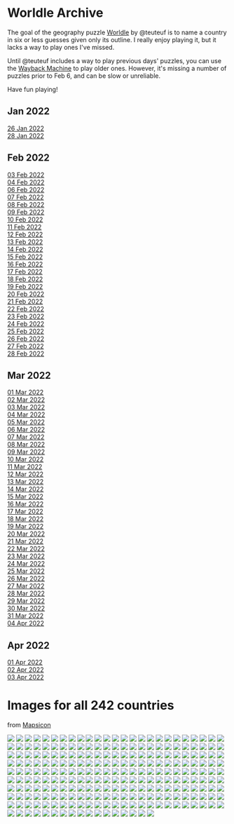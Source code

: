 # Worldle Archive

The goal of the geography puzzle [Worldle](https://worldle.teuteuf.fr) by
@teuteuf is to name a country in six or less guesses given only its outline.
I really enjoy playing it, but it lacks a way to play ones I've missed.

Until @teuteuf includes a way to play previous days' puzzles, you can use the
[Wayback Machine](https://web.archive.org/web/*/https://worldle.teuteuf.fr/) to
play older ones. However, it's missing a number of puzzles prior to Feb 6, and
can be slow or unreliable.

Have fun playing!

## Jan 2022
[26 Jan 2022](https://web.archive.org/web/20220126132630/https://worldle.teuteuf.fr/)  
[28 Jan 2022](https://web.archive.org/web/20220128035411/https://worldle.teuteuf.fr/)

## Feb 2022
[03 Feb 2022](https://web.archive.org/web/20220203081015/https://worldle.teuteuf.fr/)  
[04 Feb 2022](https://web.archive.org/web/20220204042914/https://worldle.teuteuf.fr/)  
[06 Feb 2022](https://web.archive.org/web/20220206193615/https://worldle.teuteuf.fr/)  
[07 Feb 2022](https://web.archive.org/web/20220207135159/https://worldle.teuteuf.fr/)  
[08 Feb 2022](https://web.archive.org/web/20220208131124/https://worldle.teuteuf.fr/)  
[09 Feb 2022](https://web.archive.org/web/20220209171030/https://worldle.teuteuf.fr/)  
[10 Feb 2022](https://web.archive.org/web/20220210053612/https://worldle.teuteuf.fr/)  
[11 Feb 2022](https://web.archive.org/web/20220211134828/https://worldle.teuteuf.fr/)  
[12 Feb 2022](https://web.archive.org/web/20220212175633/https://worldle.teuteuf.fr/)  
[13 Feb 2022](https://web.archive.org/web/20220213142421/https://worldle.teuteuf.fr/)  
[14 Feb 2022](https://web.archive.org/web/20220214140137/https://worldle.teuteuf.fr/)  
[15 Feb 2022](https://web.archive.org/web/20220215162534/https://worldle.teuteuf.fr/)  
[16 Feb 2022](https://web.archive.org/web/20220216145643/https://worldle.teuteuf.fr/)  
[17 Feb 2022](https://web.archive.org/web/20220217163932/https://worldle.teuteuf.fr/)  
[18 Feb 2022](https://web.archive.org/web/20220218171349/https://worldle.teuteuf.fr/)  
[19 Feb 2022](https://web.archive.org/web/20220219140503/https://worldle.teuteuf.fr/)  
[20 Feb 2022](https://web.archive.org/web/20220220155207/https://worldle.teuteuf.fr/)  
[21 Feb 2022](https://web.archive.org/web/20220221170959/https://worldle.teuteuf.fr/)  
[22 Feb 2022](https://web.archive.org/web/20220222143802/https://worldle.teuteuf.fr/)  
[23 Feb 2022](https://web.archive.org/web/20220223155759/https://worldle.teuteuf.fr/)  
[24 Feb 2022](https://web.archive.org/web/20220224171345/https://worldle.teuteuf.fr/)  
[25 Feb 2022](https://web.archive.org/web/20220225153629/https://worldle.teuteuf.fr/)  
[26 Feb 2022](https://web.archive.org/web/20220226145207/https://worldle.teuteuf.fr/)  
[27 Feb 2022](https://web.archive.org/web/20220227171953/https://worldle.teuteuf.fr/)  
[28 Feb 2022](https://web.archive.org/web/20220228140034/https://worldle.teuteuf.fr/)

## Mar 2022
[01 Mar 2022](https://web.archive.org/web/20220301130210/https://worldle.teuteuf.fr/)  
[02 Mar 2022](https://web.archive.org/web/20220302152622/https://worldle.teuteuf.fr/)  
[03 Mar 2022](https://web.archive.org/web/20220303063908/https://worldle.teuteuf.fr/)  
[04 Mar 2022](https://web.archive.org/web/20220304122134/https://worldle.teuteuf.fr/)  
[05 Mar 2022](https://web.archive.org/web/20220305075806/https://worldle.teuteuf.fr/)  
[06 Mar 2022](https://web.archive.org/web/20220306153012/https://worldle.teuteuf.fr/)  
[07 Mar 2022](https://web.archive.org/web/20220307044528/https://worldle.teuteuf.fr/)  
[08 Mar 2022](https://web.archive.org/web/20220308142840/https://worldle.teuteuf.fr/)  
[09 Mar 2022](https://web.archive.org/web/20220309074954/https://worldle.teuteuf.fr/)  
[10 Mar 2022](https://web.archive.org/web/20220310180630/https://worldle.teuteuf.fr/)  
[11 Mar 2022](https://web.archive.org/web/20220311164109/https://worldle.teuteuf.fr/)  
[12 Mar 2022](https://web.archive.org/web/20220312000318/https://worldle.teuteuf.fr/)  
[13 Mar 2022](https://web.archive.org/web/20220313050247/https://worldle.teuteuf.fr/)  
[14 Mar 2022](https://web.archive.org/web/20220314010453/https://worldle.teuteuf.fr/)  
[15 Mar 2022](https://web.archive.org/web/20220315135641/https://worldle.teuteuf.fr/)  
[16 Mar 2022](https://web.archive.org/web/20220316135859/https://worldle.teuteuf.fr/)  
[17 Mar 2022](https://web.archive.org/web/20220317050236/https://worldle.teuteuf.fr/)  
[18 Mar 2022](https://web.archive.org/web/20220318041447/https://worldle.teuteuf.fr/)  
[19 Mar 2022](https://web.archive.org/web/20220319035716/https://worldle.teuteuf.fr/)  
[20 Mar 2022](https://web.archive.org/web/20220320125643/https://worldle.teuteuf.fr/)  
[21 Mar 2022](https://web.archive.org/web/20220321213926/https://worldle.teuteuf.fr/)  
[22 Mar 2022](https://web.archive.org/web/20220322075325/https://worldle.teuteuf.fr/)  
[23 Mar 2022](https://web.archive.org/web/20220323140626/https://worldle.teuteuf.fr/)  
[24 Mar 2022](https://web.archive.org/web/20220324140635/https://worldle.teuteuf.fr/)  
[25 Mar 2022](https://web.archive.org/web/20220325062725/https://worldle.teuteuf.fr/)  
[26 Mar 2022](https://web.archive.org/web/20220326164735/https://worldle.teuteuf.fr/)  
[27 Mar 2022](https://web.archive.org/web/20220327035811/https://worldle.teuteuf.fr/)  
[28 Mar 2022](https://web.archive.org/web/20220328153455/https://worldle.teuteuf.fr/)  
[29 Mar 2022](https://web.archive.org/web/20220329084747/https://worldle.teuteuf.fr/)  
[30 Mar 2022](https://web.archive.org/web/20220330135339/https://worldle.teuteuf.fr/)  
[31 Mar 2022](https://web.archive.org/web/20220331212631/https://worldle.teuteuf.fr/)  
[04 Apr 2022](https://web.archive.org/web/20220404051257/https://worldle.teuteuf.fr/)  

## Apr 2022
[01 Apr 2022](https://web.archive.org/web/20220401042524/https://worldle.teuteuf.fr/)  
[02 Apr 2022](https://web.archive.org/web/20220402034701/https://worldle.teuteuf.fr/)  
[03 Apr 2022](https://web.archive.org/web/20220403115108/https://worldle.teuteuf.fr/)  

# Images for all 242 countries
from [Mapsicon](https://github.com/djaiss/mapsicon)

<style>
    .content img {
        background-color: #ccc;
        border: 1px solid;
        max-height: 6rem;
    }
</style>

![](images/017.svg)
![](images/099.svg)
![](images/051.svg)
![](images/185.svg)
![](images/195.svg)
![](images/137.svg)
![](images/112.svg)
![](images/113.svg)
![](images/085.svg)
![](images/032.svg)
![](images/200.svg)
![](images/103.svg)
![](images/031.svg)
![](images/230.svg)
![](images/149.svg)
![](images/129.svg)
![](images/139.svg)
![](images/183.svg)
![](images/214.svg)
![](images/016.svg)
![](images/204.svg)
![](images/132.svg)
![](images/237.svg)
![](images/023.svg)
![](images/198.svg)
![](images/009.svg)
![](images/074.svg)
![](images/166.svg)
![](images/144.svg)
![](images/083.svg)
![](images/108.svg)
![](images/179.svg)
![](images/089.svg)
![](images/147.svg)
![](images/159.svg)
![](images/138.svg)
![](images/218.svg)
![](images/071.svg)
![](images/001.svg)
![](images/091.svg)
![](images/102.svg)
![](images/027.svg)
![](images/191.svg)
![](images/061.svg)
![](images/172.svg)
![](images/048.svg)
![](images/145.svg)
![](images/151.svg)
![](images/217.svg)
![](images/055.svg)
![](images/004.svg)
![](images/169.svg)
![](images/063.svg)
![](images/021.svg)
![](images/152.svg)
![](images/118.svg)
![](images/005.svg)
![](images/003.svg)
![](images/229.svg)
![](images/093.svg)
![](images/019.svg)
![](images/116.svg)
![](images/171.svg)
![](images/162.svg)
![](images/039.svg)
![](images/156.svg)
![](images/239.svg)
![](images/101.svg)
![](images/119.svg)
![](images/078.svg)
![](images/224.svg)
![](images/090.svg)
![](images/206.svg)
![](images/030.svg)
![](images/242.svg)
![](images/105.svg)
![](images/123.svg)
![](images/125.svg)
![](images/014.svg)
![](images/225.svg)
![](images/223.svg)
![](images/226.svg)
![](images/193.svg)
![](images/080.svg)
![](images/189.svg)
![](images/068.svg)
![](images/106.svg)
![](images/044.svg)
![](images/131.svg)
![](images/175.svg)
![](images/056.svg)
![](images/182.svg)
![](images/148.svg)
![](images/008.svg)
![](images/082.svg)
![](images/025.svg)
![](images/133.svg)
![](images/114.svg)
![](images/070.svg)
![](images/110.svg)
![](images/232.svg)
![](images/141.svg)
![](images/076.svg)
![](images/222.svg)
![](images/043.svg)
![](images/143.svg)
![](images/146.svg)
![](images/065.svg)
![](images/037.svg)
![](images/180.svg)
![](images/047.svg)
![](images/197.svg)
![](images/181.svg)
![](images/127.svg)
![](images/207.svg)
![](images/010.svg)
![](images/173.svg)
![](images/066.svg)
![](images/209.svg)
![](images/011.svg)
![](images/174.svg)
![](images/157.svg)
![](images/140.svg)
![](images/054.svg)
![](images/045.svg)
![](images/161.svg)
![](images/187.svg)
![](images/046.svg)
![](images/094.svg)
![](images/092.svg)
![](images/050.svg)
![](images/136.svg)
![](images/111.svg)
![](images/142.svg)
![](images/121.svg)
![](images/212.svg)
![](images/153.svg)
![](images/007.svg)
![](images/150.svg)
![](images/079.svg)
![](images/126.svg)
![](images/057.svg)
![](images/134.svg)
![](images/170.svg)
![](images/024.svg)
![](images/165.svg)
![](images/215.svg)
![](images/220.svg)
![](images/201.svg)
![](images/160.svg)
![](images/087.svg)
![](images/234.svg)
![](images/163.svg)
![](images/188.svg)
![](images/227.svg)
![](images/040.svg)
![](images/013.svg)
![](images/109.svg)
![](images/064.svg)
![](images/058.svg)
![](images/196.svg)
![](images/060.svg)
![](images/062.svg)
![](images/194.svg)
![](images/190.svg)
![](images/035.svg)
![](images/104.svg)
![](images/177.svg)
![](images/176.svg)
![](images/213.svg)
![](images/052.svg)
![](images/155.svg)
![](images/049.svg)
![](images/098.svg)
![](images/084.svg)
![](images/117.svg)
![](images/184.svg)
![](images/236.svg)
![](images/026.svg)
![](images/130.svg)
![](images/128.svg)
![](images/235.svg)
![](images/042.svg)
![](images/238.svg)
![](images/199.svg)
![](images/231.svg)
![](images/069.svg)
![](images/006.svg)
![](images/072.svg)
![](images/088.svg)
![](images/221.svg)
![](images/020.svg)
![](images/100.svg)
![](images/041.svg)
![](images/216.svg)
![](images/095.svg)
![](images/164.svg)
![](images/154.svg)
![](images/120.svg)
![](images/205.svg)
![](images/022.svg)
![](images/115.svg)
![](images/178.svg)
![](images/122.svg)
![](images/053.svg)
![](images/107.svg)
![](images/208.svg)
![](images/075.svg)
![](images/124.svg)
![](images/203.svg)
![](images/240.svg)
![](images/219.svg)
![](images/002.svg)
![](images/192.svg)
![](images/077.svg)
![](images/081.svg)
![](images/029.svg)
![](images/167.svg)
![](images/012.svg)
![](images/015.svg)
![](images/168.svg)
![](images/241.svg)
![](images/158.svg)
![](images/096.svg)
![](images/233.svg)
![](images/038.svg)
![](images/073.svg)
![](images/033.svg)
![](images/135.svg)
![](images/211.svg)
![](images/034.svg)
![](images/086.svg)
![](images/028.svg)
![](images/097.svg)
![](images/067.svg)
![](images/018.svg)
![](images/036.svg)
![](images/059.svg)
![](images/210.svg)
![](images/228.svg)
![](images/186.svg)
![](images/202.svg)
